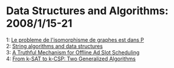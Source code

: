 # Data Structures and Algorithms: 2008/1/15-21  
1: [Le probleme de l'isomorphisme de graphes est dans P](https://doi.org/10.48550/arXiv.0801.2284)  
2: [String algorithms and data structures](https://doi.org/10.48550/arXiv.0801.2378)  
3: [A Truthful Mechanism for Offline Ad Slot Scheduling](https://doi.org/10.48550/arXiv.0801.2931)  
4: [From k-SAT to k-CSP: Two Generalized Algorithms](https://doi.org/10.48550/arXiv.0801.3147)  
